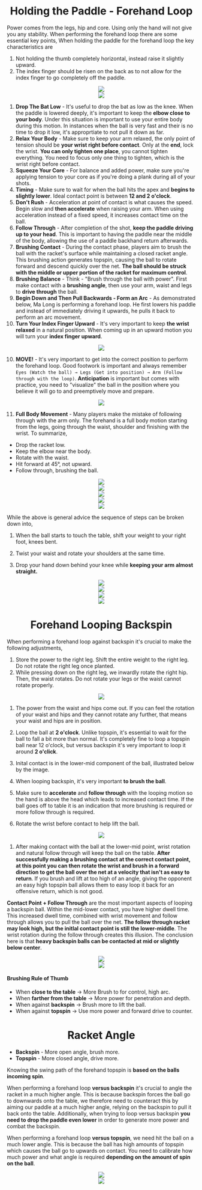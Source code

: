 <div align="center">
    <h1> Holding the Paddle - Forehand Loop </h1>
</div>

Power comes from the legs, hip and core. Using only the hand will not give you any stability. When performing the forehand loop there are some essential key points,
When holding the paddle for the forehand loop the key characteristics are

1. Not holding the thumb completely horizontal, instead raise it slightly upward.
2. The index finger should be risen on the back as to not allow for the index finger to go completely off the paddle.

<div align="center">
    <img src="./images/53.png/">
</div>

<div align="center">
    <img src="./images/54.png/">
</div>

1. **Drop The Bat Low** - It's useful to drop the bat as low as the knee. When the paddle is lowered deeply, it's important to keep the **elbow close to your body**. Under this situation is important to use your entire body during this motion. In instances when the ball is very fast and their is no time to drop it low, it's approprtiate to not pull it down as far.
2. **Relax Your Body** - Make sure to keep your arm relaxed, the only point of tension should be **your wrist right before contact**. Only at the **end**, lock the wrist. **You can only tighten one place**, you cannot tighten everything. You need to focus only one thing to tighten, which is the wrist right before contact.
3. **Squeeze Your Core** - For balance and added power, make sure you're applying tension to your core as if you're doing a plank during all of your shots.
4. **Timing** - Make sure to wait for when the ball hits the apex and **begins to slightly lower**. Ideal contact point is between **12 and 2 o'clock**.
5. **Don't Rush** - Acceleration at point of contact is what causes the speed. Begin slow and **then accelerate** when raising your arm. When using acceleration instead of a fixed speed, it increases contact time on the ball.
6. **Follow Through** - After completion of the shot, **keep the paddle driving up to your head**. This is important to having the paddle near the middle of the body, allowing the use of a paddle backhand return afterwards.
7. **Brushing Contact** - During the contact phase, players aim to brush the ball with the racket's surface while maintaining a closed racket angle. This brushing action generates topspin, causing the ball to rotate forward and descend quickly over the net. **The ball should be struck with the middle or upper portion of the racket for maximum control**.
8. **Brushing Balance** - Think - "Brush through the ball with power". First make contact with a **brushing angle**, then use your arm, waist and legs to **drive through** the ball.
9. **Begin Down and Then Pull Backwards - Form an Arc** - As demonstrated below, Ma Long is performing a forehand loop. He first lowers his paddle and instead of immediately driving it upwards, he pulls it back to perform an arc movement.
10. **Turn Your Index Finger Upward** - It's very important to keep **the wrist relaxed** in a natural position. When coming up in an upward motion you will turn your **index finger upward**.

<div align="center">
    <img src='images/index_finger_flick.gif'>
</div>

10. **MOVE!** - It's very important to get into the correct position to perform the forehand loop. Good footwork is important and always remember `Eyes (Watch the ball) → Legs (Get into position) → Arm (Follow through with the loop)`. **Anticipation** is important but comes with practice, you need to "visualize" the ball in the position where you believe it will go to and preemptively move and prepare.

<div align="center">
    <img src="./images/ma_long_forehand_2.gif/">
</div>

11. **Full Body Movement** - Many players make the mistake of following through with the arm only. The forehand is a full body motion starting from the legs, going through the waist, shoulder and finishing with the wrist. To summarize,

- Drop the racket low.
- Keep the elbow near the body.
- Rotate with the waist.
- Hit forward at 45°, not upward.
- Follow through, brushing the ball.

<div align="center">
    <img src="./images/47.png/">
</div>

<div align="center">
    <img src="./images/51.png/">
</div>

<div align="center">
    <img src="./images/48.png/">
</div>

<div align="center">
    <img src="./images/50.png/">
</div>

<div align="center">
    <img src="./images/52.png/">
</div>

While the above is general advice the sequence of steps can be broken down into,

1. When the ball starts to touch the table, shift your weight to your right foot, knees bent.

2. Twist your waist and rotate your shoulders at the same time.

3. Drop your hand down behind your knee while **keeping your arm almost straight.**

<div align="center">
    <img src="./images/43.png/">
</div>

<div align="center">
    <img src="./images/ma_long_forehand.gif/">
</div>

<div align="center">
    <img src="./images/42.png/">
</div>

<div align="center">
    <img src="./images/37.png/">
</div>

<div align="center">
    <h1> Forehand Looping Backspin </h1>
</div>

When performing a forehand loop against backspin it's crucial to make the following adjustments,

1. Store the power to the right leg. Shift the entire weight to the right leg. Do not rotate the right leg once planted.
1. While pressing down on the right leg, we inwardly rotate the right hip. Then, the waist rotates. Do not rotate your legs or the waist cannot rotate properly.

<div align="center">
    <img src="./images/63.png/">
</div>

1. The power from the waist and hips come out. If you can feel the rotation of your waist and hips and they cannot rotate any further, that means your waist and hips are in position.

1. Loop the ball at **2 o'clock**. Unlike topspin, it's essential to wait for the ball to fall a bit more than normal. It's completely fine to loop a topspin ball near 12 o'clock, but versus backspin it's very important to loop it around **2 o'click**.
1. Inital contact is in the lower-mid component of the ball, illustrated below by the image.
1. When looping backspin, it's very important **to brush the ball**.
1. Make sure to **accelerate** and **follow through** with the looping motion so the hand is above the head which leads to increased contact time. If the ball goes off to table it is an indication that more brushing is required or more follow through is required.
1. Rotate the wrist before contact to help lift the ball.

<div align="center">
    <img src="./images/wrist_rotation_fang.gif/">
</div>

1. After making contact with the ball at the lower-mid point, wrist rotation and natural follow through will keep the ball on the table. **After successfully making a brushing contact at the correct contact point, at this point you can then rotate the wrist and brush in a forward direction to get the ball over the net at a velocity that isn't as easy to return**. If you brush and lift at too high of an angle, giving the opponent an easy high topspin ball allows them to easy loop it back for an offensive return, which is not good.

**Contact Point + Follow Through** are the most important aspects of looping a backspin ball. Within the mid-lower contact, you have higher dwell time. This increased dwell time, combined with wrist movement and follow through allows you to pull the ball over the net. **The follow through racket may look high, but the initlal contact point is still the lower-middle**. The wrist rotation during the follow through creates this illusion. The conclusion here is that **heavy backspin balls can be contacted at mid or slightly below center**.

<div align="center">
    <img src="./images/62.png/">
</div>

<div align="center">
    <img src="./images/ma_long_vs_backhand.gif/">
</div>

#### Brushing Rule of Thumb

- When **close to the table** → More Brush to for control, high arc.
- When **farther from the table** → More power for penetration and depth.
- When against **backspin** → Brush more to lift the ball.
- When against **topspin** → Use more power and forward drive to counter.

<div align="center">
    <h1> Racket Angle </h1>
</div>

- **Backspin** - More open angle, brush more.
- **Topspin** - More closed angle, drive more.

Knowing the swing path of the forehand topspin is **based on the balls incoming spin**.

When performing a forehand loop **versus backspin** it's crucial to angle the racket in a much higher angle. This is because backspin forces the ball go to downwards onto the table, we therefore need to counteract this by aiming our paddle at a much higher angle, relying on the backspin to pull it back onto the table. Additionally, when trying to loop versus backspin **you need to drop the paddle even lower** in order to generate more power and combat the backspin.

When performing a forehand loop **versus topspin**, we need hit the ball on a much lower angle. This is because the ball has high amounts of topspin which causes the ball go to upwards on contact. You need to calibrate how much power and what angle is required **depending on the amount of spin on the ball**.

<div align="center">
    <img src="./images/58.png/">
</div>

<div align="center">
    <img src="./images/57.png/">
</div>
